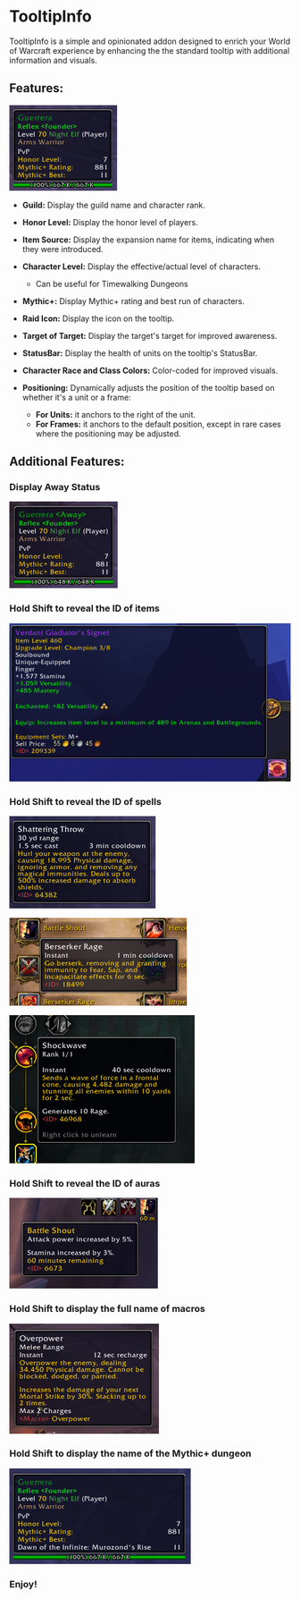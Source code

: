 # TooltipInfo

TooltipInfo is a simple and opinionated addon designed to enrich your World of Warcraft experience by enhancing the the standard tooltip with additional information and visuals.

## Features:

![Tooltip](Screenshots/Default.png)

- **Guild:** Display the guild name and character rank.

- **Honor Level:** Display the honor level of players.

- **Item Source:** Display the expansion name for items, indicating when they were introduced.

- **Character Level:** Display the effective/actual level of characters.
  - Can be useful for Timewalking Dungeons

- **Mythic+:** Display Mythic+ rating and best run of characters.

- **Raid Icon:** Display the icon on the tooltip.

- **Target of Target:** Display the target's target for improved awareness.

- **StatusBar:** Display the health of units on the tooltip's StatusBar.

- **Character Race and Class Colors:** Color-coded for improved visuals.

- **Positioning:** Dynamically adjusts the position of the tooltip based on whether it's a unit or a frame:
  - **For Units:** it anchors to the right of the unit.
  - **For Frames:** it anchors to the default position, except in rare cases where the positioning may be adjusted.

## Additional Features:

### Display Away Status

![Away](Screenshots/Away.png)

### Hold Shift to reveal the ID of items

![SpellID](Screenshots/ItemID.png)

### Hold Shift to reveal the ID of spells

![SpellID](Screenshots/SpellID_ActionBar.png)

![SpellID](Screenshots/SpellID_SpellBook.png)

![SpellID](Screenshots/SpellID_Talents.png)

### Hold Shift to reveal the ID of auras

![SpellID](Screenshots/AuraID.png)

### Hold Shift to display the full name of macros

![Macro Name](Screenshots/MacroName.png)

### Hold Shift to display the name of the Mythic+ dungeon

![Macro Name](Screenshots/MythicPlus.png)

### Enjoy!

